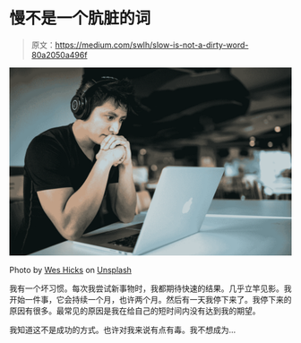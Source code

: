 # 慢不是一个肮脏的词

> 原文：<https://medium.com/swlh/slow-is-not-a-dirty-word-80a2050a496f>

![](img/ff29af33f01426e5ece986d1c0d3cca2.png)

Photo by [Wes Hicks](https://unsplash.com/@sickhews?utm_source=medium&utm_medium=referral) on [Unsplash](https://unsplash.com?utm_source=medium&utm_medium=referral)

我有一个坏习惯。每次我尝试新事物时，我都期待快速的结果。几乎立竿见影。我开始一件事，它会持续一个月，也许两个月。然后有一天我停下来了。我停下来的原因有很多。最常见的原因是我在给自己的短时间内没有达到我的期望。

我知道这不是成功的方式。也许对我来说有点有毒。我不想成为…